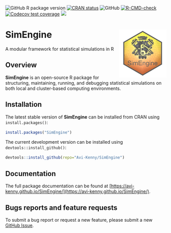 <!-- badges: start -->
  ![GitHub R package version](https://img.shields.io/github/r-package/v/Avi-Kenny/SimEngine)
  [![CRAN status](https://www.r-pkg.org/badges/version/SimEngine)](https://CRAN.R-project.org/package=SimEngine)
  ![GitHub](https://img.shields.io/github/license/Avi-Kenny/SimEngine)
  [![R-CMD-check](https://github.com/Avi-Kenny/SimEngine/actions/workflows/R-CMD-check.yml/badge.svg)](https://github.com/Avi-Kenny/SimEngine/actions/workflows/R-CMD-check.yml)
  [![Codecov test coverage](https://codecov.io/gh/Avi-Kenny/SimEngine/branch/master/graph/badge.svg)](https://app.codecov.io/gh/Avi-Kenny/SimEngine?branch=master)
  [![](https://cranlogs.r-pkg.org/badges/SimEngine)](https://CRAN.R-project.org/package=SimEngine)
<!-- badges: end -->


# SimEngine <img src='man/figures/logo.png' align="right" height="150" />

A modular framework for statistical simulations in R

## Overview

**SimEngine** is an open-source R package for structuring, maintaining, running, and debugging statistical simulations on both local and cluster-based computing environments.

## Installation

The latest stable version of **SimEngine** can be installed from CRAN using `install.packages()`:

```R
install.packages("SimEngine")
```

The current development version can be installed using `devtools::install_github()`:

```R
devtools::install_github(repo="Avi-Kenny/SimEngine")
```

## Documentation

The full package documentation can be found at [https://avi-kenny.github.io/SimEngine/](https://avi-kenny.github.io/SimEngine/).

## Bugs reports and feature requests

To submit a bug report or request a new feature, please submit a new [GitHub Issue](https://github.com/Avi-Kenny/SimEngine/issues).
